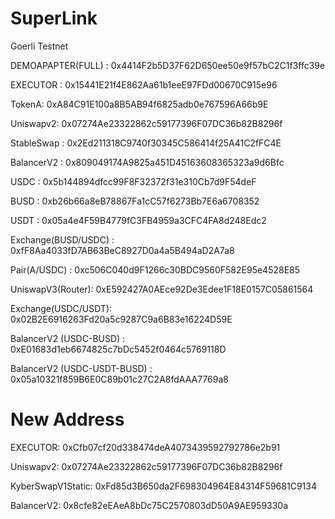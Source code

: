 # SuperLink
Goerli Testnet

DEMOAPAPTER(FULL) : 0x4414F2b5D37F62D650ee50e9f57bC2C1f3ffc39e

EXECUTOR : 0x15441E21f4E862Aa61b1eeE97FDd00670C915e96

TokenA: 0xA84C91E100a8B5AB94f6825adb0e767596A66b9E

Uniswapv2: 0x07274Ae23322862c59177396F07DC36b82B8296f

StableSwap : 0x2Ed211318C9740f30345C586414f25A41C2fFC4E 

BalancerV2 : 0x809049174A9825a451D45163608365323a9d6Bfc

USDC : 0x5b144894dfcc99F8F32372f31e310Cb7d9F54deF

BUSD : 0xb26b66a8eB78867Fa1cC57f6273Bb7E6a6708352

USDT : 0x05a4e4F59B4779fC3FB4959a3CFC4FA8d248Edc2

Exchange(BUSD/USDC) : 0xfF8Aa4033fD7AB63BeC8927D0a4a5B494aD2A7a8

Pair(A/USDC) : 0xc506C040d9F1266c30BDC9560F582E95e4528E85

UniswapV3(Router): 0xE592427A0AEce92De3Edee1F18E0157C05861564

Exchange(USDC/USDT): 0x02B2E6916263Fd20a5c9287C9a6B83e16224D59E

BalancerV2 (USDC-BUSD) : 0xE01683d1eb6674825c7bDc5452f0464c5769118D

BalancerV2 (USDC-USDT-BUSD) : 0x05a10321f859B6E0C89b01c27C2A8fdAAA7769a8


# New Address
EXECUTOR: 0xCfb07cf20d338474deA4073439592792786e2b91

Uniswapv2: 0x07274Ae23322862c59177396F07DC36b82B8296f

KyberSwapV1Static: 0xFd85d3B650da2F698304964E84314F59681C9134

BalancerV2: 0x8cfe82eEAeA8bDc75C2570803dD50A9AE959330a

